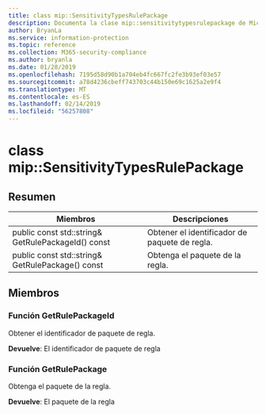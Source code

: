 ```yaml
---
title: class mip::SensitivityTypesRulePackage
description: Documenta la clase mip::sensitivitytypesrulepackage de Microsoft Information Protection (MIP) SDK.
author: BryanLa
ms.service: information-protection
ms.topic: reference
ms.collection: M365-security-compliance
ms.author: bryanla
ms.date: 01/28/2019
ms.openlocfilehash: 7195d58d90b1a704eb4fc667fc2fe3b93ef03e57
ms.sourcegitcommit: a78d4236cbeff743703c44b150e69c1625a2e9f4
ms.translationtype: MT
ms.contentlocale: es-ES
ms.lasthandoff: 02/14/2019
ms.locfileid: "56257808"
---
```

# <a name="class-mipsensitivitytypesrulepackage"></a>class mip::SensitivityTypesRulePackage 
  
## <a name="summary"></a>Resumen
 Miembros                        | Descripciones                                
--------------------------------|---------------------------------------------
public const std::string& GetRulePackageId() const  |  Obtener el identificador de paquete de regla.
public const std::string& GetRulePackage() const  |  Obtenga el paquete de la regla.
  
## <a name="members"></a>Miembros
  
### <a name="getrulepackageid-function"></a>Función GetRulePackageId
Obtener el identificador de paquete de regla.

  
**Devuelve**: El identificador de paquete de regla
  
### <a name="getrulepackage-function"></a>Función GetRulePackage
Obtenga el paquete de la regla.

  
**Devuelve**: El paquete de la regla
